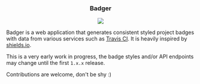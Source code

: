 <h3 align="center">Badger</h3>

<p align="center">
  <a style="text-align: center" href="https://travis-ci.org/LVMBDV/badger" alt="Build status">
    <img src="https://lvmbdv-badger.herokuapp.com/travis-org/LVMBDV/badger"/></a>
</p>


Badger is a web application that generates consistent styled project badges
with data from various services such as [Travis CI](https://travis-ci.org). It is
heavily inspired by [shields.io](https://github.com/badges/shields/).

This is a very early work in progress, the badge styles and/or API endpoints
may change until the first `1.x.x` release.

Contributions are welcome, don't be shy :)
